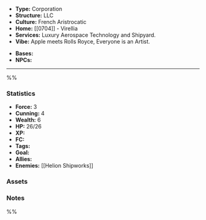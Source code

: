 - **Type:** Corporation
- **Structure:** LLC
- **Culture:** French Aristrocatic
- **Home:** [[0704]] - Virellia
- **Services:** Luxury Aerospace Technology and Shipyard.
- **Vibe:** Apple meets Rolls Royce, Everyone is an Artist.
* **Bases:** 
* **NPCs:** 
---
%%
### Statistics
* **Force:** 3
* **Cunning:** 4
* **Wealth:** 6
* **HP:** 26/26
* **XP:** 
* **FC:** 
* **Tags:**
* **Goal:**
* **Allies:** 
* **Enemies:** [[Helion Shipworks]]
### Assets

### Notes
%%
